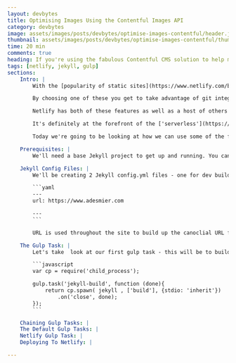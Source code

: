 ```yaml
---
layout: devbytes
title: Optimising Images Using the Contentful Images API
category: devbytes
image: assets/images/posts/devbytes/optimise-images-contentful/header.jpg
thumbnail: assets/images/posts/devbytes/optimise-images-contentful/thumbnail.jpg
time: 20 min
comments: true
heading: If you're using the fabulous Contentful CMS solution to help manage the content of your static site, the you might have overlooked another brilliant solution from these guys - the Contentful Images API. In this DevByte while see how we can use this API to help optimise, resize and edit our images with a simple API request.
tags: [netlify, jekyll, gulp]
sections:
    Intro: |
        With the [popularity of static sites](https://www.netlify.com/blog/2016/05/02/top-ten-static-website-generators/) on the rise, there are a growing number of hosting solutions for them. You can decide to take the rather archaic approach and FTP your static files up to a 'GoDaddy' server. Or chose a more sophisticated solution like GitHub Pages or [Netlify](https://www.netlify.com) to host your files.<br /><br />

        By choosing one of these you get to take advantage of git integration - so you can version your website code in git, push the changes and the results will be deployed. Most hosting sites also utilise a content delivery network (CDN) - your content is distributed around the world so your global visitors are able to access your site faster.<br /><br />

        Netlify has both of these features as well as a host of others such as, custom domain setup, form generation and password protection. It's a great cost-effective solution to host your static site and with the company being only a few years old, it's growing in popularity massively with new features and tool sets being added frequently.<br /><br />

        It's definitely at the forefront of the ['serverless'](https://en.wikipedia.org/wiki/Serverless_computing) movement. This is the idea where web and app creators don't have to bother about provisioning their infrastructure. They can deploy to something like Netlify and this looks after everything backend wise like DNS, CDN, scaling, freeing up time for the developer to concentrate on their app. It's a movement that's really fascinating and something that has great potential.<br /><br />

        Today we're going to be looking at how we can use some of the feature of Netlify to host our Jekyll site. We'll be using [Gulp](http://gulpjs.com/) to package our assets, such as our CSS files, building the site with Jekyll and then deploying the site to Netlify.<br /><br />

    Prerequisites: |
        We'll need a base Jekyll project to get up and running. You can clone the jeykll-base-template repo which includes the gulp file we'll be going through. We'll also assuming a working knowledge of Gulp, how to install it and it's main principles. I learned all of these for various articles, one being ... which is great at stepping through the gulp tooling process for beginners.

    Jekyll Config Files: |
        We'll be creating 2 Jekyll config.yml files - one for dev builds for our development environment and one for our live builds onto Netlify. Within these two files you can put anything that will be specific to either your dev or live build - the main thing in my config file is the URL variable

        ```yaml
        ---
        url: https://www.adesmier.com

        ---
        ```

        URL is used throughout the site to build up the canoclial URL for each page. This will obviously be something like 'localhost' on my dev build. We can then pass these files into different gulp tasks so that to correct Jekyll site for our environment is built.<br /><br />

    The Gulp Task: |
        Let's take  look at our first gulp task - this will be to build out jekyll site

        ```javascript
        var cp = require('child_process');

        gulp.task('jekyll-build', function (done){
            return cp.spawn( jekyll , ['build'], {stdio: 'inherit'})
                .on('close', done);
        });
        ```

    Chaining Gulp Tasks: |
    The Default Gulp Tasks: |
    Netlify Gulp Task: |
    Deploying To Netlify: |

---
```


